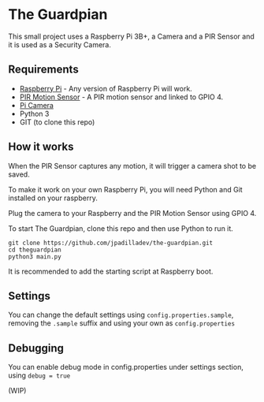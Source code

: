 # The Guardpian

This small project uses a Raspberry Pi 3B+, a Camera and a PIR Sensor and it is used as a Security Camera.

## Requirements

- [Raspberry Pi](https://www.raspberrypi.org/) - Any version of Raspberry Pi will work.
- [PIR Motion Sensor](https://www.amazon.co.uk/gp/product/B00NFXBPU8) - A PIR motion sensor and linked to GPIO 4.
- [Pi Camera](https://www.amazon.co.uk/gp/product/B07TWHB8B4)
- Python 3 
- GIT (to clone this repo)

## How it works

When the PIR Sensor captures any motion, it will trigger a camera shot to be saved.

To make it work on your own Raspberry Pi, you will need Python and Git installed on your raspberry.

Plug the camera to your Raspberry and the PIR Motion Sensor using GPIO 4. 

To start The Guardpian, clone this repo and then use Python to run it.

```
git clone https://github.com/jpadilladev/the-guardpian.git
cd theguardpian
python3 main.py
```

It is recommended to add the starting script at Raspberry boot.

## Settings
You can change the default settings using `config.properties.sample`, removing the `.sample` suffix and using your own as `config.properties`

## Debugging

You can enable debug mode in config.properties under settings section, using `debug = true`

(WIP)


